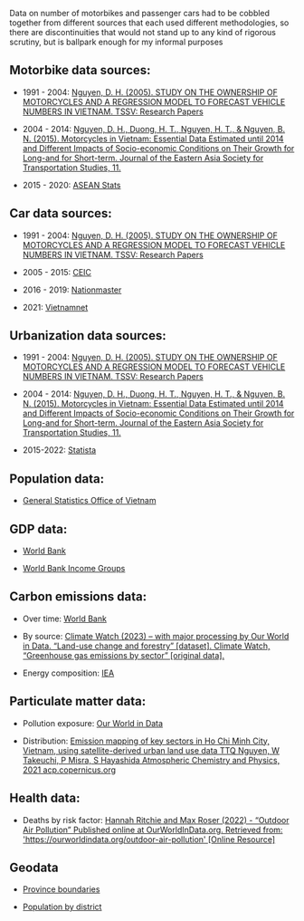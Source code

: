 Data on number of motorbikes and passenger cars had to be cobbled together from different sources that each used different methodologies, so there are discontinuities that would not stand up to any kind of rigorous scrutiny, but is ballpark enough for my informal purposes

## Motorbike data sources:
* 1991 - 2004: [Nguyen, D. H. (2005). STUDY ON THE OWNERSHIP OF MOTORCYCLES AND A REGRESSION MODEL TO FORECAST VEHICLE NUMBERS IN VIETNAM. TSSV: Research Papers](https://www.academia.edu/7106120/STUDY_ON_THE_OWNERSHIP_OF_MOTORCYCLES_AND_A_REGRESSION_MODEL_TO_FORECAST_VEHICLE_NUMBERS_IN_VIETNAM) 

* 2004 - 2014: [Nguyen, D. H., Duong, H. T., Nguyen, H. T., & Nguyen, B. N. (2015). Motorcycles in Vietnam: Essential Data Estimated until 2014 and Different Impacts of Socio-economic Conditions on Their Growth for Long-and for Short-term. Journal of the Eastern Asia Society for Transportation Studies, 11.](https://doi.org/10.11175/easts.11.1945)

* 2015 - 2020: [ASEAN Stats](https://data.aseanstats.org/indicator/ASE.TRP.ROD.B.011)

## Car data sources:
* 1991 - 2004: [Nguyen, D. H. (2005). STUDY ON THE OWNERSHIP OF MOTORCYCLES AND A REGRESSION MODEL TO FORECAST VEHICLE NUMBERS IN VIETNAM. TSSV: Research Papers](https://www.academia.edu/7106120/STUDY_ON_THE_OWNERSHIP_OF_MOTORCYCLES_AND_A_REGRESSION_MODEL_TO_FORECAST_VEHICLE_NUMBERS_IN_VIETNAM) 

* 2005 - 2015: [CEIC](https://www.ceicdata.com/en/indicator/vietnam/motor-vehicle-registered)

* 2016 - 2019: [Nationmaster](https://www.nationmaster.com/nmx/timeseries/vietnam-global-passenger-cars-in-use )

* 2021: [Vietnamnet](https://vietnamnet.vn/en/most-vietnamese-need-about-12-years-of-savings-to-buy-a-car-2035656.html )

## Urbanization data sources:
* 1991 - 2004: [Nguyen, D. H. (2005). STUDY ON THE OWNERSHIP OF MOTORCYCLES AND A REGRESSION MODEL TO FORECAST VEHICLE NUMBERS IN VIETNAM. TSSV: Research Papers](https://www.academia.edu/7106120/STUDY_ON_THE_OWNERSHIP_OF_MOTORCYCLES_AND_A_REGRESSION_MODEL_TO_FORECAST_VEHICLE_NUMBERS_IN_VIETNAM) 

* 2004 - 2014: [Nguyen, D. H., Duong, H. T., Nguyen, H. T., & Nguyen, B. N. (2015). Motorcycles in Vietnam: Essential Data Estimated until 2014 and Different Impacts of Socio-economic Conditions on Their Growth for Long-and for Short-term. Journal of the Eastern Asia Society for Transportation Studies, 11.](https://doi.org/10.11175/easts.11.1945)

* 2015-2022: [Statista](https://www.statista.com/statistics/444882/urbanization-in-vietnam/ )

## Population data: 

* [General Statistics Office of Vietnam](https://www.gso.gov.vn/en)

## GDP data:
* [World Bank](https://data.worldbank.org/indicator/NY.GDP.PCAP.CD?locations=VN)

* [World Bank Income Groups](https://datahelpdesk.worldbank.org/knowledgebase/articles/906519-world-bank-country-and-lending-groups)

## Carbon emissions data:
* Over time: [World Bank](https://data.worldbank.org/indicator/EN.ATM.CO2E.KT?end=2021&locations=VN&start=1961&view=chart&year=2019)

* By source: [Climate Watch (2023) – with major processing by Our World in Data. “Land-use change and forestry” [dataset]. Climate Watch, “Greenhouse gas emissions by sector” [original data].](https://ourworldindata.org/grapher/ghg-emissions-by-sector?tab=table&time=latest&country=~VNM)

* Energy composition: [IEA](https://www.iea.org/countries/viet-nam/energy-mix)

## Particulate matter data:
* Pollution exposure: [Our World in Data](https://ourworldindata.org/grapher/exposure-pollution-above-who-targets?time=earliest..2017&country=~VNM)

* Distribution:  [Emission mapping of key sectors in Ho Chi Minh City, Vietnam, using satellite-derived urban land use data
TTQ Nguyen, W Takeuchi, P Misra, S Hayashida
Atmospheric Chemistry and Physics, 2021 acp.copernicus.org](https://acp.copernicus.org/articles/21/2795/2021/acp-21-2795-2021.pdf)

## Health data:
* Deaths by risk factor: [Hannah Ritchie and Max Roser (2022) - “Outdoor Air Pollution” Published online at OurWorldInData.org. Retrieved from: 'https://ourworldindata.org/outdoor-air-pollution' [Online Resource]](https://ourworldindata.org/outdoor-air-pollution)

## Geodata
* [Province boundaries](https://github.com/nguyenduy1133/Free-GIS-Data/blob/c1a1dc5adae1a80ecbff77ae88bd758801004de9/VietNam/Administrative/Provinces_included_Paracel_SpratlyIslands_combine.geojson?raw=true)

* [Population by district](https://data.opendevelopmentmekong.net/dataset/6f054351-bf2c-422e-8deb-0a511d63a315/resource/78b3fb31-8c96-47d3-af64-d1a6e168e2ea/download/diaphanhuyen.geojson)